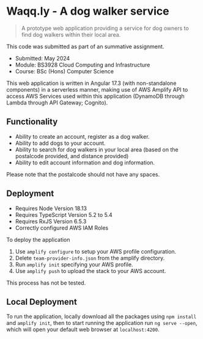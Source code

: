 # Waqq.ly - A dog walker service

> A prototype web application providing a service for dog owners to find dog walkers within their local area.

This code was submitted as part of an summative assignment.

- Submitted: May 2024
- Module: BS3928 Cloud Computing and Infrastructure
- Course: BSc (Hons) Computer Science

This web application is written in Angular 17.3 (with non-standalone components) in a serverless manner, making use of AWS Amplify API to access AWS Services used within this application (DynamoDB through Lambda through API Gateway; Cognito).

## Functionality

- Ability to create an account, register as a dog walker.
- Ability to add dogs to your account.
- Ability to search for dog walkers in your local area (based on the postalcode provided, and distance provided)
- Ability to edit account information and dog information.

Please note that the postalcode should not have any spaces.

## Deployment

- Requires Node Version 18.13
- Requires TypeScript Version 5.2 to 5.4
- Requires RxJS Version 6.5.3
- Correctly configured AWS IAM Roles

To deploy the application

1. Use `amplify configure` to setup your AWS profile configuration.
1. Delete `team-provider-info.json` from the amplify directory.
1. Run `amplify init` specifying your AWS profile.
1. Use `amplify push` to upload the stack to your AWS account.

This process has not be tested.

## Local Deployment

To run the application, locally download all the packages using `npm install` and `amplify init`, then to start running the application run `ng serve --open`, which will open your default web browser at `localhost:4200`.
